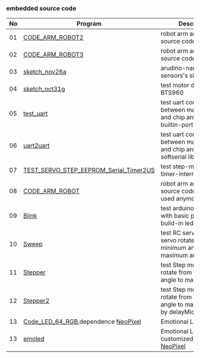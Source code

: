 ### embedded source code

|No|Program|Description|Comment|
|---|---|---|---|
|01|[CODE_ARM_ROBOT2](/embed/CODE_ARM_ROBOT2)|robot arm arduino-nano source code|version2|
|02|[CODE_ARM_ROBOT3](/embed/CODE_ARM_ROBOT3)|robot arm arduino-nano source code|version3|
|03|[sketch_nov26a](/embed/sketch_nov26a)|arudino-nano read ultra sensors's signal||
|04|[sketch_oct31g](/embed/sketch_oct31g)|test motor driver BTS960||
|05|[test_uart](/embed/test_uart)|test uart commnication between main board and chip arduino by builtin-port|refer to python code [test_serial.py](https://github.com/iteam1/robot-jetboy/blob/main/utils/test_serial.py)|
|06|[uart2uart](/embed/uart2uart)|test uart commnication between main board and chip arduino by softserial library|refer to python code [test_serial.py](https://github.com/iteam1/robot-jetboy/blob/main/utils/test_serial.py)|
|07|[TEST_SERVO_STEP_EEPROM_Serial_Timer2US](/embed/TEST_SERVO_STEP_EEPROM_Serial_Timer2US)|test step-motor with timer-interrupt||
|08|[CODE_ARM_ROBOT](/embed/CODE_ARM_ROBOT)|robot arm arduino-nano source code but not be used anymore||
|09|[Blink](/embed/Blink)|test arduino nano clip with basic program blink build-in led||
|10|[Sweep](/embed/Sweep)|test RC servo, control servo rotate from a minimum angle to maximum angle||
|11|[Stepper](/embed/Stepper)|test Step motor, control rotate from a minimum angle to maximum angle||
|12|[Stepper2](/embed/Stepper2)|test Step motor, control rotate from a minimum angle to maximum angle by delayMicrosecond||
|13|[Code_LED_64_RGB](/embed/Code_LED_64_RGB),dependence [NeoPixel](https://github.com/adafruit/Adafruit_NeoPixel)|Emotional LED||
|13|[emoled](/embed/emoled)|Emotional LED customized,dependence [NeoPixel](https://github.com/adafruit/Adafruit_NeoPixel)|(edited)|